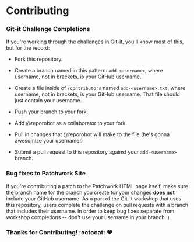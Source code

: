 # Contributing

### Git-it Challenge Completions

If you're working through the challenges in [Git-it](http://www.github.com/jlord/git-it-electron), you'll know most of this, but for the record: 

- Fork this repository.

- Create a branch named in this pattern: `add-<username>`, where username, not in brackets, is your GitHub username. 

- Create a file inside of `/contributors` named `add-<username>.txt`, where username, not in brackets, is your GitHub username. That file should just contain your username.
  
- Push your branch to your fork.

- Add @reporobot as a collaborator to your fork.

- Pull in changes that @reporobot will make to the file (he's gonna awesomize your username!)

- Submit a pull request to this repository against your `add-<username>` branch.
  
  
### Bug fixes to Patchwork Site

If you're contributing a patch to the Patchwork HTML page itself, 
make sure the branch name for the branch you create for your changes 
**does not** include your GitHub username. 
As a part of the Git-it workshop that uses this repository, 
users complete the challenge on pull requests with a branch that includes their username. 
In order to keep bug fixes separate from workshop completions 
-- don't use your username in your branch :)

    
### Thanks for Contributing! :octocat: :heart:
